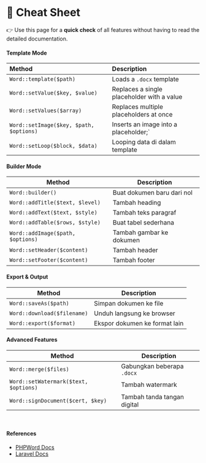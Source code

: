 # 📑 Cheat Sheet

👉 Use this page for a **quick check** of all features without having to read the detailed documentation.

#### Template Mode

| Method | Description |
| :--- | :--- |
| `Word::template($path)` | Loads a `.docx` template |
| `Word::setValue($key, $value)` | Replaces a single placeholder with a value |
| `Word::setValues($array)` | Replaces multiple placeholders at once |
| `Word::setImage($key, $path, $options)` | Inserts an image into a placeholder;` |
| `Word::setLoop($block, $data)` | Looping data di dalam template |

#### Builder Mode

| Method | Description |
|--------|-----------|
| `Word::builder()` | Buat dokumen baru dari nol |
| `Word::addTitle($text, $level)` | Tambah heading |
| `Word::addText($text, $style)` | Tambah teks paragraf |
| `Word::addTable($rows, $style)` | Buat tabel sederhana |
| `Word::addImage($path, $options)` | Tambah gambar ke dokumen |
| `Word::setHeader($content)` | Tambah header |
| `Word::setFooter($content)` | Tambah footer |

#### Export & Output

| Method | Description |
|--------|-----------|
| `Word::saveAs($path)` | Simpan dokumen ke file |
| `Word::download($filename)` | Unduh langsung ke browser |
| `Word::export($format)` | Ekspor dokumen ke format lain |

#### Advanced Features

| Method | Description|
|--------|-----------|
| `Word::merge($files)` | Gabungkan beberapa `.docx` |
| `Word::setWatermark($text, $options)` | Tambah watermark |
| `Word::signDocument($cert, $key)` | Tambah tanda tangan digital |

<br/>

#### References
- [PHPWord Docs](https://phpoffice.github.io/PHPWord/)  
- [Laravel Docs](https://laravel.com/docs)
